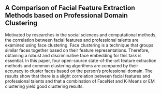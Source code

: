 ## A Comparison of Facial Feature Extraction Methods based on Professional Domain Clustering

Motivated by researches in the social sciences and computational methods,
the correlation between facial features and professional talents are examined
using face clustering. Face clustering is a technique that groups similar faces
together based on their feature representations. Therefore, obtaining a robust
and discriminative face embedding for this task is essential. In this paper, four
open-source state-of-the-art feature extraction methods and common clustering
algorithms are compared by their accuracy to cluster faces based on the person’s
professional domain. The results show that there is a slight correlation between
facial features and professional talents and that a combination of FaceNet and
K-Means or EM clustering yield good clustering results.
